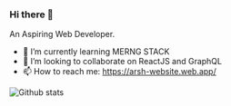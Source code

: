 ### Hi there 👋

An Aspiring Web Developer.
- 🌱 I’m currently learning MERNG STACK
- 👯 I’m looking to collaborate on ReactJS and GraphQL
- 📫 How to reach me: https://arsh-website.web.app/
<!--
**Arsh-ak7/Arsh-ak7** is a ✨ _special_ ✨ repository because its `README.md` (this file) appears on your GitHub profile.

Here are some ideas to get you started:

- 🔭 I’m currently working on ...
- 🌱 I’m currently learning ...
- 👯 I’m looking to collaborate on ...
- 🤔 I’m looking for help with ...
- 💬 Ask me about ...
- 📫 How to reach me: ...
- 😄 Pronouns: ...
- ⚡ Fun fact: ...
-->

![Github stats](https://github-readme-stats.vercel.app/api?username=Arsh-ak7)
